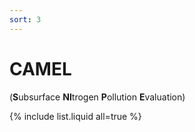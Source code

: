 ```yaml
---
sort: 3
---
```


# CAMEL
(**S**ubsurface **NI**trogen **P**ollution **E**valuation)

{% include list.liquid all=true %}
